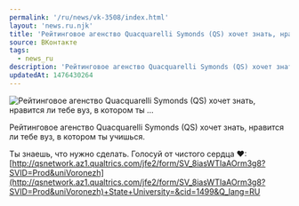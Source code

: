 ```yaml
---
permalink: '/ru/news/vk-3508/index.html'
layout: 'news.ru.njk'
title: 'Рейтинговое агенство Quacquarelli Symonds (QS) хочет знать, нравится ли тебе вуз, в котором ты …'
source: ВКонтакте
tags:
  - news_ru
description: 'Рейтинговое агенство Quacquarelli Symonds (QS) хочет знать, нравится ли тебе вуз, в котором ты …'
updatedAt: 1476430264
---
```

![Рейтинговое агенство Quacquarelli Symonds (QS) хочет знать, нравится ли тебе вуз, в котором ты …](https://sun9-19.userapi.com/impf/c604529/v604529484/2fef9/ZUz5Q0J3-zo.jpg?size=623x423&quality=96&proxy=1&sign=d46bcaae3a8fbaf89c907def189fa345&c_uniq_tag=i9nzeg4oYLid_u7NMgGBh1HF78r8KC6UcupBEAssOac&type=album)

Рейтинговое агенство Quacquarelli Symonds (QS) хочет знать, нравится ли тебе вуз, в котором ты учишься.

Ты знаешь, что нужно сделать. Голосуй от чистого сердца ❤: [http://qsnetwork.az1.qualtrics.com/jfe2/form/SV_8iasWTIaAOrm3g8?SVID=Prod&uniVoronezh](http://qsnetwork.az1.qualtrics.com/jfe2/form/SV_8iasWTIaAOrm3g8?SVID=Prod&uniVoronezh)+State+University=&cid=1499&Q_lang=RU
